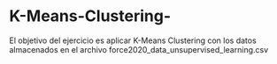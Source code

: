 # K-Means-Clustering-
El objetivo del ejercicio es aplicar K-Means Clustering con los datos almacenados en el archivo force2020_data_unsupervised_learning.csv 
